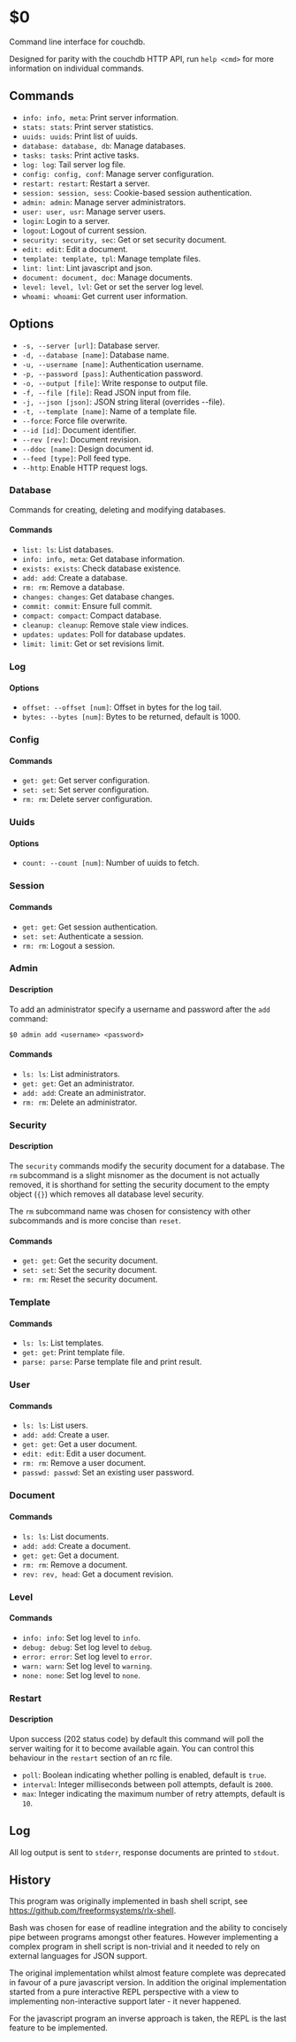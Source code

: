 $0
==

Command line interface for couchdb.

Designed for parity with the couchdb HTTP API, run `help <cmd>` for more information on individual commands.

<!--- top-level commands and options -->

## Commands

* `info: info, meta`: Print server information.
* `stats: stats`: Print server statistics.
* `uuids: uuids`: Print list of uuids.
* `database: database, db`: Manage databases.
* `tasks: tasks`: Print active tasks. 
* `log: log`: Tail server log file. 
* `config: config, conf`: Manage server configuration.
* `restart: restart`: Restart a server.
* `session: session, sess`: Cookie-based session authentication.
* `admin: admin`: Manage server administrators.
* `user: user, usr`: Manage server users.
* `login`: Login to a server.
* `logout`: Logout of current session.
* `security: security, sec`: Get or set security document.
* `edit: edit`: Edit a document.
* `template: template, tpl`: Manage template files.
* `lint: lint`: Lint javascript and json.
* `document: document, doc`: Manage documents.
* `level: level, lvl`: Get or set the server log level.
* `whoami: whoami`: Get current user information.

## Options

* `-s, --server [url]`: Database server.
* `-d, --database [name]`: Database name.
* `-u, --username [name]`: Authentication username.
* `-p, --password [pass]`: Authentication password.
* `-o, --output [file]`: Write response to output file.
* `-f, --file [file]`: Read JSON input from file.
* `-j, --json [json]`: JSON string literal (overrides --file).
* `-t, --template [name]`: Name of a template file.
* `--force`: Force file overwrite.
* `--id [id]`: Document identifier.
* `--rev [rev]`: Document revision.
* `--ddoc [name]`: Design document id.
* `--feed [type]`: Poll feed type. 
* `--http`: Enable HTTP request logs.

<!--- command definitions -->

### Database

Commands for creating, deleting and modifying databases.

#### Commands

* `list: ls`: List databases.
* `info: info, meta`: Get database information.
* `exists: exists`: Check database existence.
* `add: add`: Create a database.
* `rm: rm`: Remove a database.
* `changes: changes`: Get database changes.
* `commit: commit`: Ensure full commit.
* `compact: compact`: Compact database.
* `cleanup: cleanup`: Remove stale view indices.
* `updates: updates`: Poll for database updates.
* `limit: limit`: Get or set revisions limit.

### Log

#### Options

* `offset: --offset [num]`: Offset in bytes for the log tail. 
* `bytes: --bytes [num]`: Bytes to be returned, default is 1000.

### Config

#### Commands

* `get: get`: Get server configuration.
* `set: set`: Set server configuration.
* `rm: rm`: Delete server configuration.

### Uuids

#### Options

* `count: --count [num]`: Number of uuids to fetch. 

### Session

#### Commands

* `get: get`: Get session authentication.
* `set: set`: Authenticate a session.
* `rm: rm`: Logout a session.

### Admin

#### Description

To add an administrator specify a username and password after the `add` command:

```
$0 admin add <username> <password>
```

#### Commands

* `ls: ls`: List administrators.
* `get: get`: Get an administrator.
* `add: add`: Create an administrator.
* `rm: rm`: Delete an administrator.

### Security

#### Description

The `security` commands modify the security document for a database. The `rm` subcommand is a slight misnomer as the document is not actually removed, it is shorthand for setting the security document to the empty object (`{}`) which removes all database level security.

The `rm` subcommand name was chosen for consistency with other subcommands and is more concise than `reset`.

#### Commands

* `get: get`: Get the security document.
* `set: set`: Set the security document.
* `rm: rm`: Reset the security document.

### Template

#### Commands

* `ls: ls`: List templates.
* `get: get`: Print template file.
* `parse: parse`: Parse template file and print result.

### User

#### Commands

* `ls: ls`: List users.
* `add: add`: Create a user.
* `get: get`: Get a user document.
* `edit: edit`: Edit a user document.
* `rm: rm`: Remove a user document.
* `passwd: passwd`: Set an existing user password.

### Document

#### Commands

* `ls: ls`: List documents.
* `add: add`: Create a document.
* `get: get`: Get a document.
* `rm: rm`: Remove a document.
* `rev: rev, head`: Get a document revision.

### Level

#### Commands

* `info: info`: Set log level to `info`.
* `debug: debug`: Set log level to `debug`.
* `error: error`: Set log level to `error`.
* `warn: warn`: Set log level to `warning`.
* `none: none`: Set log level to `none`.

### Restart

#### Description

Upon success (202 status code) by default this command will poll the server waiting for it to become available again. You can control this behaviour in the `restart` section of an rc file.

* `poll`: Boolean indicating whether polling is enabled, default is `true`.
* `interval`: Integer milliseconds between poll attempts, default is `2000`.
* `max`: Integer indicating the maximum number of retry attempts, default is `10`.

<!--- custom sections -->

## Log

All log output is sent to `stderr`, response documents are printed to `stdout`.

## History

This program was originally implemented in bash shell script, see https://github.com/freeformsystems/rlx-shell.

Bash was chosen for ease of readline integration and the ability to concisely pipe between programs amongst other features. However implementing a complex program in shell script is non-trivial and it needed to rely on external languages for JSON support.

The original implementation whilst almost feature complete was deprecated in
favour of a pure javascript version. In addition the original implementation
started from a pure interactive REPL perspective with a view to implementing
non-interactive support later - it never happened.

For the javascript program an inverse approach is taken, the REPL is the last
feature to be implemented.
